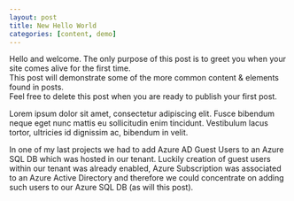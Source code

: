 ```yaml
---
layout: post
title: New Hello World 
categories: [content, demo]
---
```


Hello and welcome. The only purpose of this post is to greet you when your site comes alive for the first time.  
This post will demonstrate some of the more common content & elements found in posts.  
Feel free to delete this post when you are ready to publish your first post.  

Lorem ipsum dolor sit amet, consectetur adipiscing elit. Fusce bibendum neque eget nunc mattis eu sollicitudin enim tincidunt. Vestibulum lacus tortor, ultricies id dignissim ac, bibendum in velit.

In one of my last projects we had to add Azure AD Guest Users to an Azure SQL DB which was hosted in our tenant. Luckily creation of guest users within our tenant was already enabled, Azure Subscription was associated to an Azure Active Directory and therefore we could concentrate on adding such users to our Azure SQL DB (as will this post).
